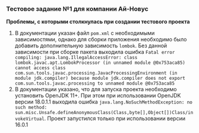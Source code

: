 ### Тестовое задание №1 для компании Ай-Новус

**Проблемы, с которыми столкнулась при создании тестового проекта**

1. В документации указан файл `pom.xml` с необходимыми зависимостями, однако для сборки приложения необходимо было добавить дополнительную зависимость `lombok`. Без данной зависимости при сборке пакета выходила ошибка `Fatal error compiling: java.lang.IllegalAccessError: class lombok.javac.apt.LombokProcessor (in unnamed module @0x753aca85) cannot access class com.sun.tools.javac.processing.JavacProcessingEnvironment (in module jdk.compiler) because module jdk.compiler does not export com.sun.tools.javac.processing to unnamed module @0x753aca85`
2. В документации указано, что для запуска проекта необходимо установить OpenJDK 11+. При этом при использовании OpenJDK версии 18.0.1.1 выходила ошибка `java.lang.NoSuchMethodException: no such method: sun.misc.Unsafe.defineAnonymousClass(Class,byte[],Object[])Class/invokeVirtual`. Проект запустился только при использовании версии 16.0.1
   